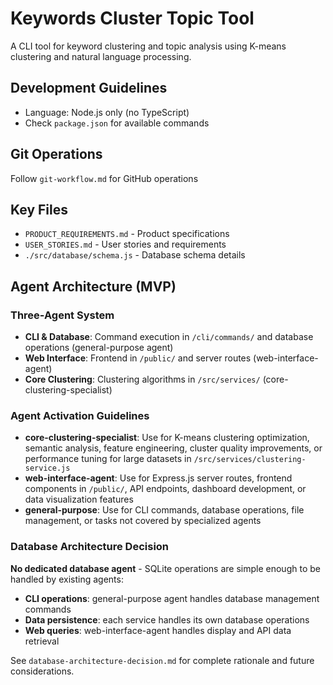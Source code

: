 # Keywords Cluster Topic Tool

A CLI tool for keyword clustering and topic analysis using K-means clustering and natural language processing.

## Development Guidelines
- Language: Node.js only (no TypeScript)
- Check `package.json` for available commands

## Git Operations
Follow `git-workflow.md` for GitHub operations

## Key Files
- `PRODUCT_REQUIREMENTS.md` - Product specifications
- `USER_STORIES.md` - User stories and requirements
- `./src/database/schema.js` - Database schema details

## Agent Architecture (MVP)

### Three-Agent System
- **CLI & Database**: Command execution in `/cli/commands/` and database operations (general-purpose agent)
- **Web Interface**: Frontend in `/public/` and server routes (web-interface-agent)  
- **Core Clustering**: Clustering algorithms in `/src/services/` (core-clustering-specialist)

### Agent Activation Guidelines
- **core-clustering-specialist**: Use for K-means clustering optimization, semantic analysis, feature engineering, cluster quality improvements, or performance tuning for large datasets in `/src/services/clustering-service.js`
- **web-interface-agent**: Use for Express.js server routes, frontend components in `/public/`, API endpoints, dashboard development, or data visualization features
- **general-purpose**: Use for CLI commands, database operations, file management, or tasks not covered by specialized agents

### Database Architecture Decision
**No dedicated database agent** - SQLite operations are simple enough to be handled by existing agents:
- **CLI operations**: general-purpose agent handles database management commands
- **Data persistence**: each service handles its own database operations  
- **Web queries**: web-interface-agent handles display and API data retrieval

See `database-architecture-decision.md` for complete rationale and future considerations.
